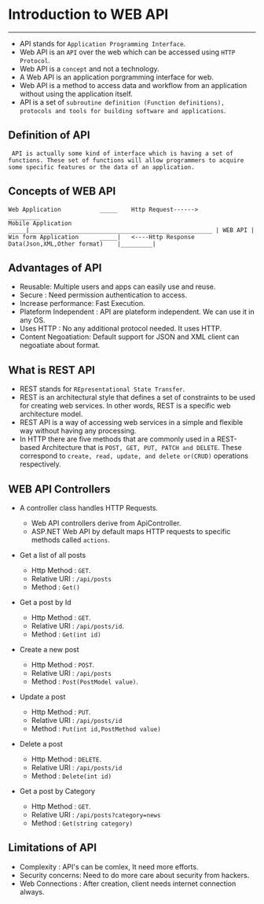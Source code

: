 # Introduction to WEB API
-----------------------
* API stands for `Application Programming Interface`.
* Web API is an `API` over the web which can be accessed using `HTTP Protocol`.
* Web API is a `concept` and not a technology.
* A Web API is an application porgramming interface for web.
* Web API is a method to access data and workflow from an application without using the application itself.
* API is a set of `subroutine definition (Function definitions), protocols and tools for building software and applications`.

## Definition of API
` API is actually some kind of interface which is having a set of functions. These set of functions will allow programmers to acquire some specific features or the data of an application.`

## Concepts of WEB API

    Web Application           _____    Http Request------>                                _________
    Mobile Application        _____|____________________________________________________ | WEB API |
    Win form Application      _____|   <----Http Response Data(Json,XML,Other format)    |_________|

## Advantages  of API
* Reusable: Multiple users and apps can easily use and reuse.
* Secure : Need permission authentication to access.
* Increase performance: Fast Execution.
* Plateform Independent : API are plateform independent. We can use it in any OS.
* Uses HTTP : No any additional protocol needed. It uses HTTP.
* Content Negoatiation: Default support for JSON and XML client can negoatiate about format.

## What is REST API
* REST stands for `REpresentational State Transfer`.
* REST is an architectural style that defines a set of constraints to be used for creating web services. In other words, REST is a specific web architecture model.
* REST API is a way of accessing web services in a simple and flexible way without having any processing.
* In HTTP there are five methods that are commonly used in a REST-based Architecture that is `POST, GET, PUT, PATCH and DELETE`. These correspond to `create, read, update, and delete or(CRUD)` operations respectively.
  
## WEB API Controllers
* A controller class handles HTTP Requests.
  * Web API controllers derive from ApiController.
  * ASP.NET Web API by default maps HTTP requests to specific methods called `actions`.

* Get a list of all posts
  * Http Method : `GET`.
  * Relative URI : `/api/posts`
  * Method : `Get()`

* Get a post by Id
  * Http Method : `GET`.
  * Relative URI : `/api/posts/id`.
  * Method : `Get(int id)`

* Create a new post
  * Http Method : `POST`.
  * Relative URI : `/api/posts`
  * Method : `Post(PostModel value)`.

* Update a post
  * Http Method : `PUT`.
  * Relative URI : `/api/posts/id`
  * Method : `Put(int id,PostMethod value)`

* Delete a post
  * Http Method : `DELETE`.
  * Relative URI : `/api/posts/id`
  * Method : `Delete(int id)`

* Get a post by Category
  * Http Method : `GET`.
  * Relative URI : `/api/posts?category=news`
  * Method : `Get(string category)`

## Limitations of API
* Complexity : API's can be comlex, It need more efforts.
* Security concerns: Need to do more care about security from hackers.
* Web Connections : After creation, client needs internet connection always.










